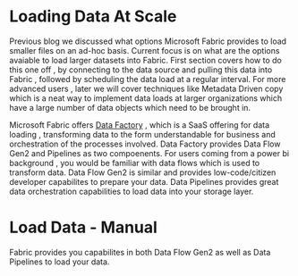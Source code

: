 #  Loading Data At Scale
Previous blog we discussed what options Microsoft Fabric provides to load smaller files on an ad-hoc basis. Current focus is on what are the options avaiable to load larger datasets into Fabric. First section covers how to do this one off , by connecting to the data source and pulling this data into Fabric , followed by scheduling the data load at a regular interval. For more advanced users , later we will cover techniques like Metadata Driven copy which is a neat way to implement data loads at larger organizations which have a large number of data objects which need to be brought in. </br>

Microsoft Fabric offers [Data Factory](https://learn.microsoft.com/en-us/fabric/data-factory/) , which is a SaaS offering for data loading , transforming data to the form understandable for business and orchestration of the processes involved. Data Factory provides Data Flow Gen2 and Pipelines as two compoenents. For users coming from a power bi background , you would be familiar with data flows which is used to transform data. Data Flow Gen2 is similar and provides low-code/citizen developer capabilites to prepare your data. Data Pipelines provides great data orchestration capabilities to load data into your storage layer. </br>

# Load Data - Manual

Fabric provides you capabilites in both Data Flow Gen2 as well as Data Pipelines to load your data. 
